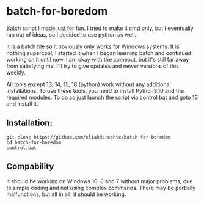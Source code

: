 # batch-for-boredom
Batch script I made just for fun. I tried to make it cmd only, but I eventually ran out of ideas, so I decided to use python as well. 

It is a batch file so it obviously only works for Windows systems.
It is nothing supercool, I started it when I began learning batch and continued working on it until now.
I am okay with the comeout, but it's still far away from satisfying me.
I'll try to give updates and newer versions of this weekly.

All tools except 13, 14, 15, 18 (python) work without any additional installations.
To use these tools, you need to install Python3.10 and the required modules. 
To do so just launch the script via control.bat and goto 16 and install it.


## Installation:

```
git clone https://github.com/eliahderechte/batch-for-boredom
cd batch-for-boredom
control.bat
```

## Compability
It should be working on Windows 10, 8 and 7 without major problems, due to simple coding and not using complex commands.
There may be partially malfunctions, but all in all, it should be working.
